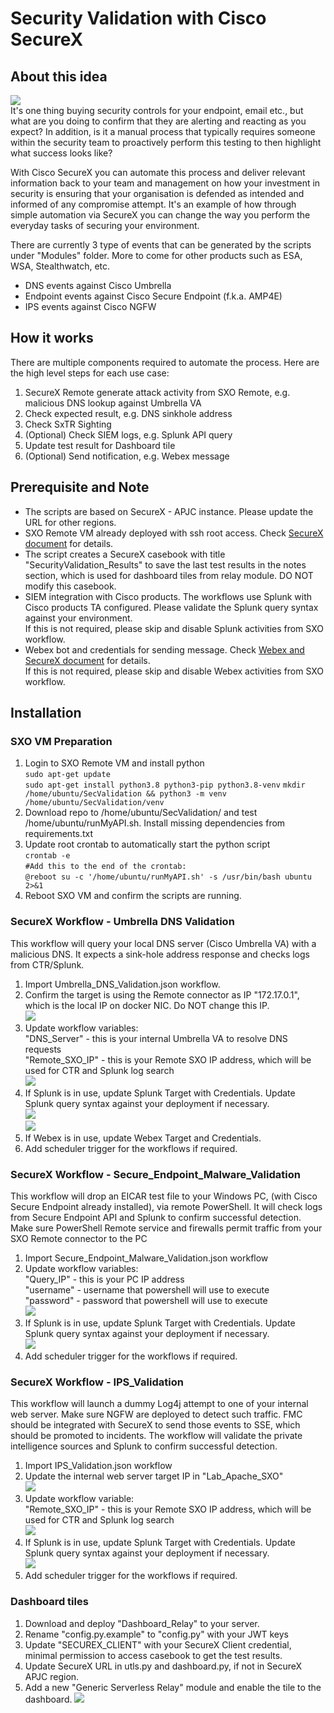 # Security Validation with Cisco SecureX

## About this idea

![](screenshot/dashboard.png)  
It's one thing buying security controls for your endpoint, email etc., but what are you doing to confirm that they are alerting and reacting as you expect? In addition, is it a manual process that typically requires someone within the security team to proactively perform this testing to then highlight what success looks like?

With Cisco SecureX you can automate this process and deliver relevant information back to your team and management on how your investment in security is ensuring that your organisation is defended as intended and informed of any compromise attempt. It's an example of how through simple automation via SecureX you can change the way you perform the everyday tasks of securing your environment.

There are currently 3 type of events that can be generated by the scripts under "Modules" folder. More to come for other products such as ESA, WSA, Stealthwatch, etc.

*   DNS events against Cisco Umbrella
*   Endpoint events against Cisco Secure Endpoint (f.k.a. AMP4E)
*   IPS events against Cisco NGFW

## How it works

There are multiple components required to automate the process. Here are the high level steps for each use case:

1.  SecureX Remote generate attack activity from SXO Remote, e.g. malicious DNS lookup against Umbrella VA
2.  Check expected result, e.g. DNS sinkhole address
3.  Check SxTR Sighting
4.  (Optional) Check SIEM logs, e.g. Splunk API query
5.  Update test result for Dashboard tile
6.  (Optional) Send notification, e.g. Webex message

## Prerequisite and Note

*   The scripts are based on SecureX - APJC instance. Please update the URL for other regions.
*   SXO Remote VM already deployed with ssh root access. Check [SecureX document](https://ciscosecurity.github.io/sxo-05-security-workflows/remote/setup) for details.
*   The script creates a SecureX casebook with title "SecurityValidation\_Results" to save the last test results in the notes section, which is used for dashboard tiles from relay module. DO NOT modify this casebook.
*   SIEM integration with Cisco products. The workflows use Splunk with Cisco products TA configured. Please validate the Splunk query syntax against your environment.   
    If this is not required, please skip and disable Splunk activities from SXO workflow.
*   Webex bot and credentials for sending message. Check [Webex and SecureX document](https://ciscosecurity.github.io/sxo-05-security-workflows/atomics/configuration/webex) for details.  
    If this is not required, please skip and disable Webex activities from SXO workflow.

## Installation

### SXO VM Preparation

1. Login to SXO Remote VM and install python  
    `sudo apt-get update`  
    `sudo apt-get install python3.8 python3-pip python3.8-venv`
    `mkdir /home/ubuntu/SecValidation && python3 -m venv /home/ubuntu/SecValidation/venv`
2. Download repo to /home/ubuntu/SecValidation/ and test /home/ubuntu/runMyAPI.sh. Install missing dependencies from requirements.txt
3. Update root crontab to automatically start the python script  
    `crontab -e`  
    `#Add this to the end of the crontab:`  
    `@reboot su -c '/home/ubuntu/runMyAPI.sh' -s /usr/bin/bash ubuntu 2>&1`
4. Reboot SXO VM and confirm the scripts are running.

### SecureX Workflow - Umbrella DNS Validation

This workflow will query your local DNS server (Cisco Umbrella VA) with a malicious DNS. It expects a sink-hole address response and checks logs from CTR/Splunk.

1.  Import Umbrella\_DNS\_Validation.json workflow.
2.  Confirm the target is using the Remote connector as IP "172.17.0.1", which is the local IP on docker NIC. Do NOT change this IP.  
    ![](screenshot/remote_target.png)
3.  Update workflow variables:  
    "DNS\_Server" - this is your internal Umbrella VA to resolve DNS requests  
    "Remote\_SXO\_IP" -  this is your Remote SXO IP address, which will be used for CTR and Splunk log search  
    ![](screenshot/umb_variables.png)
4.  If Splunk is in use, update Splunk Target with Credentials. Update Splunk query syntax against your deployment if necessary.    
    ![](screenshot/splunk_target.png)  
    ![](screenshot/umb_splunk.png)
5.  If Webex is in use, update Webex Target and Credentials.
6.  Add scheduler trigger for the workflows if required.

### SecureX Workflow - Secure\_Endpoint\_Malware\_Validation

This workflow will drop an EICAR test file to your Windows PC, (with Cisco Secure Endpoint already installed), via remote PowerShell. It will check logs from Secure Endpoint API and Splunk to confirm successful detection.  
Make sure PowerShell Remote service and firewalls permit traffic from your SXO Remote connector to the PC

1.  Import Secure\_Endpoint\_Malware\_Validation.json workflow
2.  Update workflow variables:  
    "Query\_IP" - this is your PC IP address  
    "username" - username that  powershell will use to execute  
    "password" - password that powershell will use to execute    
    ![](screenshot/amp_variables.png)
3.  If Splunk is in use, update Splunk Target with Credentials. Update Splunk query syntax against your deployment if necessary.  
    ![](screenshot/amp_splunk.png)  
4.  Add scheduler trigger for the workflows if required.

### SecureX Workflow - IPS\_Validation

This workflow will launch a dummy Log4j attempt to one of your internal web server. Make sure NGFW are deployed to detect such traffic. FMC should be integrated with SecureX to send those events to SSE, which should be promoted to incidents. The workflow will validate the private intelligence sources and Splunk to confirm successful detection.

1. Import IPS\_Validation.json workflow
2. Update the internal web server target IP in "Lab\_Apache\_SXO"    
    ![](screenshot/ips_target.png)
3. Update workflow variable:  
    "Remote\_SXO\_IP" - this is your Remote SXO IP address, which will be used for CTR and Splunk log search    
    ![](screenshot/ips_variables.png)
4. If Splunk is in use, update Splunk Target with Credentials. Update Splunk query syntax against your deployment if necessary.    
    ![](screenshot/ips_splunk.png)
5. Add scheduler trigger for the workflows if required.

### Dashboard tiles

1. Download and deploy "Dashboard_Relay" to your server.
2. Rename "config.py.example" to "config.py" with your JWT keys
3. Update "SECUREX_CLIENT" with your SecureX Client credential, minimal permission to access casebook to get the test results.
4. Update SecureX URL in utls.py and dashboard.py, if not in SecureX APJC region.
5. Add a new "Generic Serverless Relay" module and enable the tile to the dashboard.
    ![](screenshot/tile.png)

